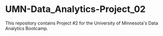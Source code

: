# UMN-Data_Analytics-Project_02
This repository contains Project #2 for the University of Minnesota's Data Analytics Bootcamp.
